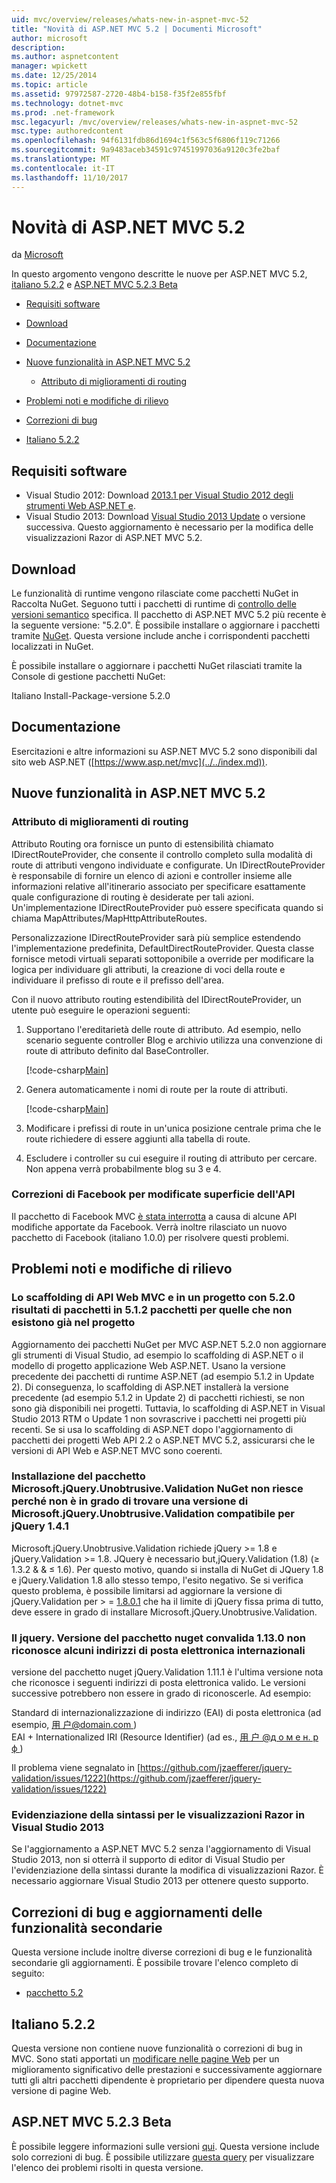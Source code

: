 ```yaml
---
uid: mvc/overview/releases/whats-new-in-aspnet-mvc-52
title: "Novità di ASP.NET MVC 5.2 | Documenti Microsoft"
author: microsoft
description: 
ms.author: aspnetcontent
manager: wpickett
ms.date: 12/25/2014
ms.topic: article
ms.assetid: 97972587-2720-48b4-b158-f35f2e855fbf
ms.technology: dotnet-mvc
ms.prod: .net-framework
msc.legacyurl: /mvc/overview/releases/whats-new-in-aspnet-mvc-52
msc.type: authoredcontent
ms.openlocfilehash: 94f6131fdb86d1694c1f563c5f6806f119c71266
ms.sourcegitcommit: 9a9483aceb34591c97451997036a9120c3fe2baf
ms.translationtype: MT
ms.contentlocale: it-IT
ms.lasthandoff: 11/10/2017
---
```

<a name="whats-new-in-aspnet-mvc-52"></a>Novità di ASP.NET MVC 5.2
====================
da [Microsoft](https://github.com/microsoft)

In questo argomento vengono descritte le nuove per ASP.NET MVC 5.2, [italiano 5.2.2](#52) e [ASP.NET MVC 5.2.3 Beta](#mvc523Beta)

- [Requisiti software](#softRequire)
- [Download](#download)
- [Documentazione](#documentation)
- [Nuove funzionalità in ASP.NET MVC 5.2](#new-features)

    - [Attributo di miglioramenti di routing](#attributerouting)
- [Problemi noti e modifiche di rilievo](#knownbreakingchanges)
- [Correzioni di bug](#bug-fixes)
- [Italiano 5.2.2](#52)

<a id="softRequire"></a>
## <a name="software-requirements"></a>Requisiti software

- Visual Studio 2012: Download [2013.1 per Visual Studio 2012 degli strumenti Web ASP.NET e](https://go.microsoft.com/fwlink/?LinkId=390062).
- Visual Studio 2013: Download [Visual Studio 2013 Update](https://go.microsoft.com/fwlink/?LinkId=390064) o versione successiva. Questo aggiornamento è necessario per la modifica delle visualizzazioni Razor di ASP.NET MVC 5.2.

<a id="download"></a>
## <a name="download"></a>Download

Le funzionalità di runtime vengono rilasciate come pacchetti NuGet in Raccolta NuGet. Seguono tutti i pacchetti di runtime di [controllo delle versioni semantico](http://semver.org/) specifica. Il pacchetto di ASP.NET MVC 5.2 più recente è la seguente versione: "5.2.0". È possibile installare o aggiornare i pacchetti tramite [NuGet](http://www.nuget.org/packages/Microsoft.AspNet.Mvc/). Questa versione include anche i corrispondenti pacchetti localizzati in NuGet.

È possibile installare o aggiornare i pacchetti NuGet rilasciati tramite la Console di gestione pacchetti NuGet:

Italiano Install-Package-versione 5.2.0

<a id="documentation"></a>
## <a name="documentation"></a>Documentazione

Esercitazioni e altre informazioni su ASP.NET MVC 5.2 sono disponibili dal sito web ASP.NET ([https://www.asp.net/mvc](../../index.md)).

<a id="new-features"></a>
## <a name="new-features-in-aspnet-mvc-52"></a>Nuove funzionalità in ASP.NET MVC 5.2

<a id="attributerouting"></a>
### <a name="attribute-routing-improvements"></a>Attributo di miglioramenti di routing

Attributo Routing ora fornisce un punto di estensibilità chiamato IDirectRouteProvider, che consente il controllo completo sulla modalità di route di attributi vengono individuate e configurate. Un IDirectRouteProvider è responsabile di fornire un elenco di azioni e controller insieme alle informazioni relative all'itinerario associato per specificare esattamente quale configurazione di routing è desiderate per tali azioni. Un'implementazione IDirectRouteProvider può essere specificata quando si chiama MapAttributes/MapHttpAttributeRoutes.

Personalizzazione IDirectRouteProvider sarà più semplice estendendo l'implementazione predefinita, DefaultDirectRouteProvider. Questa classe fornisce metodi virtuali separati sottoponibile a override per modificare la logica per individuare gli attributi, la creazione di voci della route e individuare il prefisso di route e il prefisso dell'area.

Con il nuovo attributo routing estendibilità del IDirectRouteProvider, un utente può eseguire le operazioni seguenti:

1. Supportano l'ereditarietà delle route di attributo. Ad esempio, nello scenario seguente controller Blog e archivio utilizza una convenzione di route di attributo definito dal BaseController. 

    [!code-csharp[Main](whats-new-in-aspnet-mvc-52/samples/sample1.cs)]
2. Genera automaticamente i nomi di route per la route di attributi. 

    [!code-csharp[Main](whats-new-in-aspnet-mvc-52/samples/sample2.cs)]
3. Modificare i prefissi di route in un'unica posizione centrale prima che le route richiedere di essere aggiunti alla tabella di route.
4. Escludere i controller su cui eseguire il routing di attributo per cercare. Non appena verrà probabilmente blog su 3 e 4.

### <a name="facebook-fixes-for-changed-api-surface"></a>Correzioni di Facebook per modificate superficie dell'API

Il pacchetto di Facebook MVC [è stata interrotta](https://aspnetwebstack.codeplex.com/workitem/list/advanced?keyword=&amp;status=All&amp;type=All&amp;priority=All&amp;release=v5.2%20RC&amp;assignedTo=All&amp;component=Facebook&amp;sortField=AssignedTo&amp;sortDirection=Ascending&amp;page=0&amp;reasonClosed=All) a causa di alcune API modifiche apportate da Facebook. Verrà inoltre rilasciato un nuovo pacchetto di Facebook (italiano 1.0.0) per risolvere questi problemi.

<a id="knownbreakingchanges"></a>
## <a name="known-issues-and-breaking-changes"></a>Problemi noti e modifiche di rilievo

### <a name="scaffolding-mvcweb-api-into-a-project-with-520-packages-results-in-512-packages-for-ones-that-dont-already-exist-in-the-project"></a>Lo scaffolding di API Web MVC e in un progetto con 5.2.0 risultati di pacchetti in 5.1.2 pacchetti per quelle che non esistono già nel progetto

Aggiornamento dei pacchetti NuGet per MVC ASP.NET 5.2.0 non aggiornare gli strumenti di Visual Studio, ad esempio lo scaffolding di ASP.NET o il modello di progetto applicazione Web ASP.NET. Usano la versione precedente dei pacchetti di runtime ASP.NET (ad esempio 5.1.2 in Update 2). Di conseguenza, lo scaffolding di ASP.NET installerà la versione precedente (ad esempio 5.1.2 in Update 2) di pacchetti richiesti, se non sono già disponibili nei progetti. Tuttavia, lo scaffolding di ASP.NET in Visual Studio 2013 RTM o Update 1 non sovrascrive i pacchetti nei progetti più recenti. Se si usa lo scaffolding di ASP.NET dopo l'aggiornamento di pacchetti dei progetti Web API 2.2 o ASP.NET MVC 5.2, assicurarsi che le versioni di API Web e ASP.NET MVC sono coerenti.

### <a name="microsoftjqueryunobtrusivevalidation-nuget-package-installation-fails-because-it-is-unable-to-find-a-version-of-microsoftjqueryunobtrusivevalidation-compatible-to-jquery-141"></a>Installazione del pacchetto Microsoft.jQuery.Unobtrusive.Validation NuGet non riesce perché non è in grado di trovare una versione di Microsoft.jQuery.Unobtrusive.Validation compatibile per jQuery 1.4.1

Microsoft.jQuery.Unobtrusive.Validation richiede jQuery &gt;= 1.8 e jQuery.Validation &gt;= 1.8. JQuery è necessario but,jQuery.Validation (1.8) (&#8805; 1.3.2 &amp; &amp; &#8804; 1.6). Per questo motivo, quando si installa di NuGet di JQuery 1.8 e jQuery.Validation 1.8 allo stesso tempo, l'esito negativo. Se si verifica questo problema, è possibile limitarsi ad aggiornare la versione di jQuery.Validation per &gt; =  [1.8.0.1](https://www.nuget.org/packages/jQuery.Validation/1.8.0.1) che ha il limite di jQuery fissa prima di tutto, deve essere in grado di installare Microsoft.jQuery.Unobtrusive.Validation.

### <a name="the-jqueryvalidation-nuget-package-version-1130-does-not-recognize-some-international-email-addresses"></a>Il jquery. Versione del pacchetto nuget convalida 1.13.0 non riconosce alcuni indirizzi di posta elettronica internazionali

versione del pacchetto nuget jQuery.Validation 1.11.1 è l'ultima versione nota che riconosce i seguenti indirizzi di posta elettronica valido. Le versioni successive potrebbero non essere in grado di riconoscerle. Ad esempio:

Standard di internazionalizzazione di indirizzo (EAI) di posta elettronica (ad esempio, [&#29992; &#25143;@domain.com ](mailto:&#29992;&#25143;@domain.com))   
 EAI + Internationalized IRI (Resource Identifier) (ad es., [&#29992; &#25143; @&#1076; &#1086; &#1084; &#1077; &#1085;. &#1088; &#1092; ](mailto:&#29992;&#25143;@&#1076;&#1086;&#1084;&#1077;&#1085;.&#1088;&#1092;))

Il problema viene segnalato in [https://github.com/jzaefferer/jquery-validation/issues/1222](https://github.com/jzaefferer/jquery-validation/issues/1222)

### <a name="syntax-highlighting-for-razor-views-in-visual-studio-2013"></a>Evidenziazione della sintassi per le visualizzazioni Razor in Visual Studio 2013

Se l'aggiornamento a ASP.NET MVC 5.2 senza l'aggiornamento di Visual Studio 2013, non si otterrà il supporto di editor di Visual Studio per l'evidenziazione della sintassi durante la modifica di visualizzazioni Razor. È necessario aggiornare Visual Studio 2013 per ottenere questo supporto.

<a id="bug-fixes"></a>
## <a name="bug-fixes-and-minor-feature-updates"></a>Correzioni di bug e aggiornamenti delle funzionalità secondarie

Questa versione include inoltre diverse correzioni di bug e le funzionalità secondarie gli aggiornamenti. È possibile trovare l'elenco completo di seguito:

- [pacchetto 5.2](https://aspnetwebstack.codeplex.com/workitem/list/advanced?keyword=&amp;status=Closed&amp;type=All&amp;priority=All&amp;release=v5.2%20RC&amp;assignedTo=All&amp;component=MVC&amp;sortField=AssignedTo&amp;sortDirection=Ascending&amp;page=0&amp;reasonClosed=Fixed)

<a id="52"></a>
## <a name="microsoftaspnetmvc-522"></a>Italiano 5.2.2

Questa versione non contiene nuove funzionalità o correzioni di bug in MVC. Sono stati apportati un [modificare nelle pagine Web](https://blogs.msdn.com/b/webdev/archive/2014/07/28/announcing-the-beta-release-of-web-pages-3-2-1.aspx) per un miglioramento significativo delle prestazioni e successivamente aggiornare tutti gli altri pacchetti dipendente è proprietario per dipendere questa nuova versione di pagine Web.

<a id="mvc523Beta"></a>
## <a name="aspnet-mvc-523-beta"></a>ASP.NET MVC 5.2.3 Beta

È possibile leggere informazioni sulle versioni [qui](https://blogs.msdn.com/b/webdev/archive/2014/12/17/asp-net-mvc-5-2-3-web-pages-5-2-3-and-web-api-5-2-3-beta-releases.aspx). Questa versione include solo correzioni di bug. È possibile utilizzare [questa query](https://aspnetwebstack.codeplex.com/workitem/list/advanced?keyword=&amp;status=Closed&amp;type=All&amp;priority=All&amp;release=v5.2.3%20Beta&amp;assignedTo=All&amp;component=MVC&amp;sortField=LastUpdatedDate&amp;sortDirection=Descending&amp;page=0&amp;reasonClosed=Fixed) per visualizzare l'elenco dei problemi risolti in questa versione.
